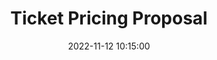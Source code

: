 ---
layout: inner
position: right
title: 'Ticket Pricing Proposal'
date: 2022-11-12 10:15:00
tags: Ticketing Pricing Strategy
featured_image: '/img/posts/ticket-pricing-framed.png'
project_link: '/resourses/Princeton Ticket Pricing Proposal 2022.pdf'
button_icon: 'github'
button_text: 'Visit'
lead_text: "One-page ticketing analysis and pricing strategy solution for a hypothetical team based on sample data."
---